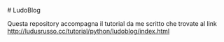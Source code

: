 # LudoBlog

Questa repository accompagna il tutorial da me scritto che trovate al link <http://ludusrusso.cc/tutorial/python/ludoblog/index.html>
